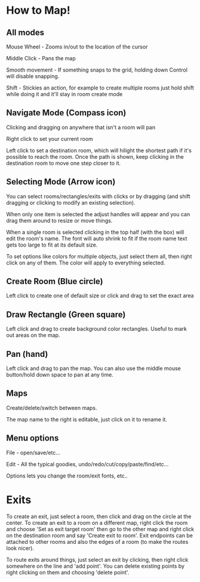# How to Map!

## All modes

Mouse Wheel - Zooms in/out to the location of the cursor

Middle Click - Pans the map

Smooth movement - If something snaps to the grid, holding down Control will disable snapping. 

Shift - Stickies an action, for example to create multiple rooms just hold shift while doing it and it'll stay in room create mode

## Navigate Mode (Compass icon)

Clicking and dragging on anywhere that isn't a room will pan

Right click to set your current room

Left click to set a destination room, which will hilight the shortest path if it's possible to reach the room. Once the path is shown, keep clicking in the destination room to move one step closer to it.

## Selecting Mode (Arrow icon)

You can select rooms/rectangles/exits with clicks or by dragging (and shift dragging or clicking to modify an existing selection).

When only one item is selected the adjust handles will appear and you can drag them around to resize or move things.

When a single room is selected clicking in the top half (with the box) will edit the room's name. The font will auto shrink to fit if the room name text gets too large to fit at its default size.

To set options like colors for multiple objects, just select them all, then right click on any of them. The color will apply to everything selected.

## Create Room (Blue circle)

Left click to create one of default size or click and drag to set the exact area

## Draw Rectangle (Green square)

Left click and drag to create background color rectangles. Useful to mark out areas on the map.

## Pan (hand)

Left click and drag to pan the map. You can also use the middle mouse button/hold down space to pan at any time.

## Maps

Create/delete/switch between maps.

The map name to the right is editable, just click on it to rename it.

## Menu options

File -  open/save/etc...

Edit - All the typical goodies, undo/redo/cut/copy/paste/find/etc...

Options lets you change the room/exit fonts, etc..

# Exits

To create an exit, just select a room, then click and drag on the circle at the center. To create an exit to a room on a different map, right click the room and choose 'Set as exit target room' then go to the other map and right click on the destination room and say 'Create exit to room'. Exit endpoints can be attached to other rooms and also the edges of a room (to make the routes look nicer).

To route exits around things, just select an exit by clicking, then right click somewhere on the line and 'add point'. You can delete existing points by right clicking on them and choosing 'delete point'.
